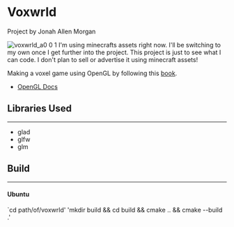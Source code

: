 # Voxwrld
Project by Jonah Allen Morgan

![voxwrld_a0 0 1](https://github.com/user-attachments/assets/22810576-e423-4894-93fe-85bbcda90403)
I'm using minecrafts assets right now. I'll be switching to my own once I get further into the project.
This project is just to see what I can code. I don't plan to sell or advertise it using minecraft assets!

Making a voxel game using OpenGL by following this [book](https://learnopengl.com/).

- [OpenGL Docs](https://docs.gl/)

## Libraries Used
___
- glad
- glfw
- glm

## Build
___
#### Ubuntu
`cd path/of/voxwrld'
'mkdir build && cd build && cmake .. && cmake --build .'


